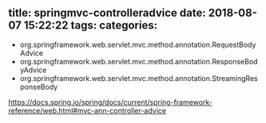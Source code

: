 title: springmvc-controlleradvice
date: 2018-08-07 15:22:22
tags:
categories:
---



- org.springframework.web.servlet.mvc.method.annotation.RequestBodyAdvice
- org.springframework.web.servlet.mvc.method.annotation.ResponseBodyAdvice
- org.springframework.web.servlet.mvc.method.annotation.StreamingResponseBody

https://docs.spring.io/spring/docs/current/spring-framework-reference/web.html#mvc-ann-controller-advice